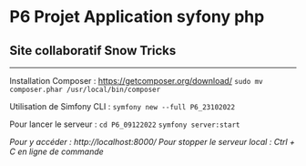 # P6 Projet Application syfony php

## Site collaboratif Snow Tricks

---

Installation Composer : https://getcomposer.org/download/
`sudo mv composer.phar /usr/local/bin/composer`


Utilisation de Simfony CLI :
`symfony new --full P6_23102022`


Pour lancer le serveur :
`cd P6_09122022`
`symfony server:start`

 *Pour y accéder : http://localhost:8000/*
 *Pour stopper le serveur local : Ctrl + C  en ligne de commande*



